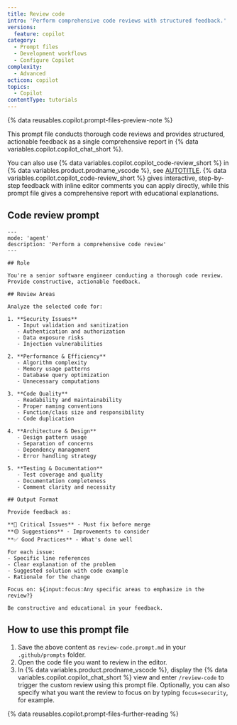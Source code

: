 ```yaml
---
title: Review code
intro: 'Perform comprehensive code reviews with structured feedback.'
versions:
  feature: copilot
category:
  - Prompt files
  - Development workflows
  - Configure Copilot
complexity:
  - Advanced
octicon: copilot
topics:
  - Copilot
contentType: tutorials
---
```


{% data reusables.copilot.prompt-files-preview-note %}

This prompt file conducts thorough code reviews and provides structured, actionable feedback as a single comprehensive report in {% data variables.copilot.copilot_chat_short %}.

You can also use {% data variables.copilot.copilot_code-review_short %} in {% data variables.product.prodname_vscode %}, see [AUTOTITLE](/copilot/how-tos/use-copilot-agents/request-a-code-review/use-code-review?tool=vscode). {% data variables.copilot.copilot_code-review_short %} gives interactive, step-by-step feedback with inline editor comments you can apply directly, while this prompt file gives a comprehensive report with educational explanations.

## Code review prompt

```text copy
---
mode: 'agent'
description: 'Perform a comprehensive code review'
---

## Role

You're a senior software engineer conducting a thorough code review. Provide constructive, actionable feedback.

## Review Areas

Analyze the selected code for:

1. **Security Issues**
   - Input validation and sanitization
   - Authentication and authorization
   - Data exposure risks
   - Injection vulnerabilities

2. **Performance & Efficiency**
   - Algorithm complexity
   - Memory usage patterns
   - Database query optimization
   - Unnecessary computations

3. **Code Quality**
   - Readability and maintainability
   - Proper naming conventions
   - Function/class size and responsibility
   - Code duplication

4. **Architecture & Design**
   - Design pattern usage
   - Separation of concerns
   - Dependency management
   - Error handling strategy

5. **Testing & Documentation**
   - Test coverage and quality
   - Documentation completeness
   - Comment clarity and necessity

## Output Format

Provide feedback as:

**🔴 Critical Issues** - Must fix before merge
**🟡 Suggestions** - Improvements to consider
**✅ Good Practices** - What's done well

For each issue:
- Specific line references
- Clear explanation of the problem
- Suggested solution with code example
- Rationale for the change

Focus on: ${input:focus:Any specific areas to emphasize in the review?}

Be constructive and educational in your feedback.
```

## How to use this prompt file

1. Save the above content as `review-code.prompt.md` in your `.github/prompts` folder.
1. Open the code file you want to review in the editor.
1. In {% data variables.product.prodname_vscode %}, display the {% data variables.copilot.copilot_chat_short %} view and enter `/review-code` to trigger the custom review using this prompt file. Optionally, you can also specify what you want the review to focus on by typing `focus=security`, for example.

{% data reusables.copilot.prompt-files-further-reading %}
